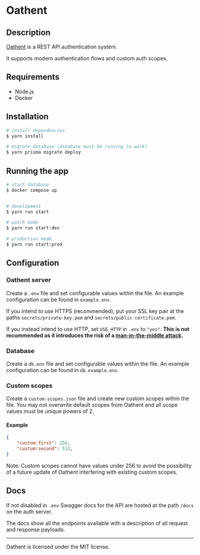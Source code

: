 # Oathent

## Description

[Oathent](https://github.com/Oathent) is a REST API authentication system.

It supports modern authentication flows and custom auth scopes.

## Requirements
- Node.js
- Docker

## Installation

```bash
# install dependencies
$ yarn install

# migrate database (database must be running to work)
$ yarn prisma migrate deploy
```

## Running the app

```bash
# start database
$ docker compose up


# development
$ yarn run start

# watch mode
$ yarn run start:dev

# production mode
$ yarn run start:prod
```

## Configuration

### Oathent server
Create a `.env` file and set configurable values within the file. An example configuration can be found in `example.env`.

If you intend to use HTTPS (recommended), put your SSL key pair at the paths `secrets/private-key.pem` and `secrets/public-certificate.pem`.

If you instead intend to use HTTP, set `USE_HTTP` in `.env` to `"yes"`. **This is not recommended as it introduces the risk of a [man-in-the-middle attack](https://wikipedia.org/wiki/Man-in-the-middle_attack).**

### Database
Create a `db.env` file and set configurable values within the file. An example configuration can be found in `db.example.env`.

### Custom scopes
Create a `custom-scopes.json` file and create new custom scopes within the file. You may not overwrite default scopes from Oathent and all scope values must be unique powers of 2.

#### Example
```json
{
    "custom:first": 256,
    "custom:second": 512,
}
```
Note: Custom scopes cannot have values under 256 to avoid the possibility of a future update of Oathent interfering with existing custom scopes.


## Docs

If not disabled in `.env` Swagger docs for the API are hosted at the path `/docs` on the auth server.

The docs show all the endpoints available with a description of all request and response payloads.

----

Oathent is licensed under the MIT license.